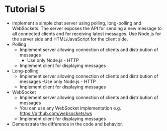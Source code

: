 # Tutorial 5
- Implement a simple chat server using polling, long-polling and WebSockets. The server exposes the API for sending a new message to all connected clients and for receiving latest messages. Use Node.js for the server side and HTML/JavaScript for the client side.
- Polling
    - Implement server allowing connection of clients and distribution of messages
        - Use only Node.js - HTTP
    - Implement client for displaying messages
- Long-polling
    - Implement server allowing connection of clients and distribution of messages
        -Use only Node.js - HTTP
    - Implement client for displaying messages
- WebSocket
    - Implement server allowing connection of clients and distribution of messages
    - You can use any WebSocket implementation e.g. https://github.com/websockets/ws
    - Implement client for displaying messages
- Demonstrate the difference in the code and behavior.